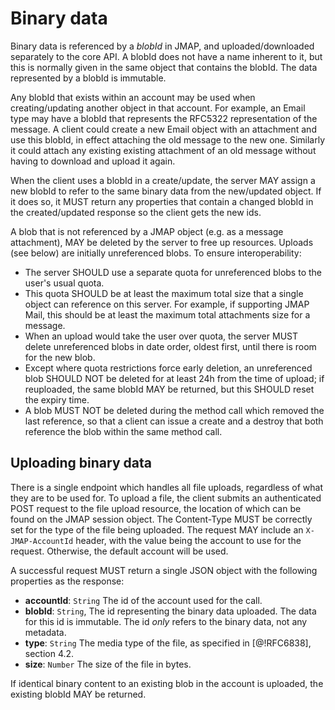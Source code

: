 # Binary data

Binary data is referenced by a *blobId* in JMAP, and uploaded/downloaded separately to the core API. A blobId does not have a name inherent to it, but this is normally given in the same object that contains the blobId. The data represented by a blobId is immutable.

Any blobId that exists within an account may be used when creating/updating another object in that account. For example, an Email type may have a blobId that represents the RFC5322 representation of the message. A client could create a new Email object with an attachment and use this blobId, in effect attaching the old message to the new one. Similarly it could attach any existing existing attachment of an old message without having to download and upload it again.

When the client uses a blobId in a create/update, the server MAY assign a new blobId to refer to the same binary data from the new/updated object. If it does so, it MUST return any properties that contain a changed blobId in the created/updated response so the client gets the new ids.

A blob that is not referenced by a JMAP object (e.g. as a message attachment), MAY be deleted by the server to free up resources. Uploads (see below) are initially unreferenced blobs. To ensure interoperability:

* The server SHOULD use a separate quota for unreferenced blobs to the user's
  usual quota.
* This quota SHOULD be at least the maximum total size that a single
  object can reference on this server. For example, if supporting JMAP Mail, this should be at least the maximum total attachments size for a message.
* When an upload would take the user over quota, the server MUST delete
  unreferenced blobs in date order, oldest first, until there is room for the new blob.
* Except where quota restrictions force early deletion, an unreferenced blob
  SHOULD NOT be deleted for at least 24h from the time of upload; if reuploaded, the same blobId MAY be returned, but this SHOULD reset the expiry time.
* A blob MUST NOT be deleted during the method call which removed the last
  reference, so that a client can issue a create and a destroy that both reference the blob within the same method call.

## Uploading binary data

There is a single endpoint which handles all file uploads, regardless of what they are to be used for. To upload a file, the client submits an authenticated POST request to the file upload resource, the location of which can be found on the JMAP session object. The Content-Type MUST be correctly set for the type of the file being uploaded. The request MAY include an `X-JMAP-AccountId` header, with the value being the account to use for the request. Otherwise, the default account will be used.

A successful request MUST return a single JSON object with the following properties as the response:

- **accountId**: `String`
  The id of the account used for the call.
- **blobId**: `String`,
  The id representing the binary data uploaded. The data for this id is immutable. The id *only* refers to the binary data, not any metadata.
- **type**: `String`
  The media type of the file, as specified in [@!RFC6838], section 4.2.
- **size**: `Number`
  The size of the file in bytes.

If identical binary content to an existing blob in the account is uploaded, the existing blobId MAY be returned.
